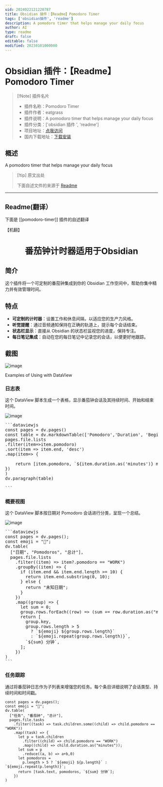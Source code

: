 ```yaml
---
uid: 2024022121220787
title: Obsidian 插件：【Readme】Pomodoro Timer
tags: ['obsidian插件', 'readme']
description: A pomodoro timer that helps manage your daily focus
author: AI
type: readme
draft: false
editable: false
modified: 20230101000000
---
```


# Obsidian 插件：【Readme】Pomodoro Timer

> [!Note] 插件名片
> - 插件名称：Pomodoro Timer
> - 插件作者：eatgrass
> - 插件说明：A pomodoro timer that helps manage your daily focus
> - 插件分类：['obsidian 插件 ', 'readme']
> - 项目地址：[点我访问](https://github.com/eatgrass/obsidian-pomodoro-timer)
> - 国内下载地址：[下载安装](https://pkmer.cn/products/plugin/pluginMarket/?pomodoro-timer)

## 概述

A pomodoro timer that helps manage your daily focus

> [!tip] 原文出处
>
>下面自述文件的来源于 [Readme](https://ghproxy.net/https://raw.githubusercontent.com/eatgrass/obsidian-pomodoro-timer/master/README.md)
>

---

## Readme(翻译）

下面是 [[pomodoro-timer]] 插件的自述翻译

【机翻】

<h1 align="center">番茄钟计时器适用于Obsidian</h1>

## 简介

这个插件将一个可定制的番茄钟集成到你的 Obsidian 工作空间中，帮助你集中精力并有效管理时间。

## 特点

- **可定制的计时器**：设置工作和休息间隔，以适应您的生产力风格。
- **听觉提醒**：通过音频通知保持在正确的轨道上，提示每个会话结束。
- **状态栏显示**：直接从 Obsidian 的状态栏监视您的进度，保持专注。
- **每日笔记集成**：自动在您的每日笔记中记录您的会话，以便更好地跟踪。

## 截图

![image](https://cdn.pkmer.cn/covers/pomodoro-timer_1_0.png!pkmer)

Examples of Using with DataView

### 日志表

这个 DataView 脚本生成一个表格，显示番茄钟会话及其持续时间、开始和结束时间。

![image](https://cdn.pkmer.cn/covers/pomodoro-timer_1_1.png!pkmer)

<pre>
```dataviewjs
const pages = dv.pages()
const table = dv.markdownTable(['Pomodoro','Duration', 'Begin', 'End'],
pages.file.lists
.filter(item=>item.pomodoro)
.sort(item => item.end, 'desc')
.map(item=> {

    return [item.pomodoro, `${item.duration.as('minutes')} m`, item.begin, item.end]
})
)
dv.paragraph(table)

```
</pre>

### 概要视图

这个 DataView 脚本按日期对 Pomodoro 会话进行分类，呈现一个总结。

![image](https://cdn.pkmer.cn/covers/pomodoro-timer_1_2.png!pkmer)

<pre>
```dataviewjs
const pages = dv.pages();
const emoji = "🍅";
dv.table(
  ["日期", "Pomodoros", "总计"],
  pages.file.lists
    .filter((item) => item?.pomodoro == "WORK")
    .groupBy((item) => {
      if (item.end && item.end.length >= 10) {
        return item.end.substring(0, 10);
      } else {
        return "未知日期";
      }
    })
    .map((group) => {
      let sum = 0;
      group.rows.forEach((row) => (sum += row.duration.as("minutes")));
      return [
        group.key,
        group.rows.length > 5
          ? `${emoji} ${group.rows.length}`
          : `${emoji.repeat(group.rows.length)}`,
        `${sum} 分钟`,
      ];
    })
)
```
</pre>

### 任务跟踪

通过将番茄钟日志作为子列表来增强您的任务。每个条目详细说明了会话类型、持续时间和时间戳。

```dataviewjs
const pages = dv.pages();
const emoji = "🍅";
dv.table(
  ["任务", "番茄钟", "总计"],
  pages.file.tasks
    .filter((task) => task.children.some((child) => child.pomodoro == "WORK"))
    .map((task) => {
      let p = task.children
        .filter((child) => child.pomodoro == "WORK")
        .map((child) => child.duration.as("minutes"));
      let sum = p
        .reduce((a, b) => a+b,0)
      let pomodoros =
        p.length > 5 ? `${emoji} ${p.length}` : `${emoji.repeat(p.length)}`;
      return [task.text, pomodoros, `${sum} 分钟`];
    })
)
```

```



